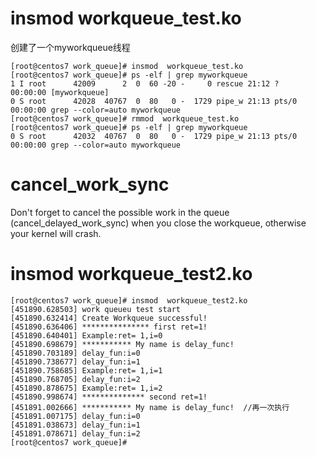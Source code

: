 

#  insmod  workqueue_test.ko 

创建了一个myworkqueue线程
```
[root@centos7 work_queue]# insmod  workqueue_test.ko 
[root@centos7 work_queue]# ps -elf | grep myworkqueue
1 I root      42009      2  0  60 -20 -     0 rescue 21:12 ?        00:00:00 [myworkqueue]
0 S root      42028  40767  0  80   0 -  1729 pipe_w 21:13 pts/0    00:00:00 grep --color=auto myworkqueue
[root@centos7 work_queue]# rmmod  workqueue_test.ko 
[root@centos7 work_queue]# ps -elf | grep myworkqueue
0 S root      42032  40767  0  80   0 -  1729 pipe_w 21:13 pts/0    00:00:00 grep --color=auto myworkqueue
```

#  cancel_work_sync

Don't forget to cancel the possible work in the queue (cancel_delayed_work_sync) when you close the workqueue, otherwise your kernel will crash. 



# insmod  workqueue_test2.ko 

```
[root@centos7 work_queue]# insmod  workqueue_test2.ko 
[451890.628503] work queueu test start 
[451890.632414] Create Workqueue successful!
[451890.636406] *************** first ret=1!
[451890.640401] Example:ret= 1,i=0
[451890.698679] *********** My name is delay_func!
[451890.703189] delay_fun:i=0
[451890.738677] delay_fun:i=1
[451890.758685] Example:ret= 1,i=1
[451890.768705] delay_fun:i=2
[451890.878675] Example:ret= 1,i=2
[451890.998674] ************** second ret=1!
[451891.002666] *********** My name is delay_func!  //再一次执行
[451891.007175] delay_fun:i=0
[451891.038673] delay_fun:i=1
[451891.078671] delay_fun:i=2
[root@centos7 work_queue]# 
``` 
